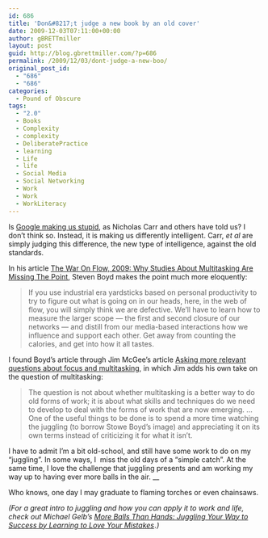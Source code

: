 ```yaml
---
id: 686
title: 'Don&#8217;t judge a new book by an old cover'
date: 2009-12-03T07:11:00+00:00
author: gBRETTmiller
layout: post
guid: http://blog.gbrettmiller.com/?p=686
permalink: /2009/12/03/dont-judge-a-new-boo/
original_post_id:
  - "686"
  - "686"
categories:
  - Pound of Obscure
tags:
  - "2.0"
  - Books
  - Complexity
  - complexity
  - DeliberatePractice
  - learning
  - Life
  - life
  - Social Media
  - Social Networking
  - Work
  - Work
  - WorkLiteracy
---
```

Is [Google making us stupid](http://www.theatlantic.com/doc/200807/google), as Nicholas Carr and others have told us? I don&#8217;t think so. Instead, it is making us differently intelligent. Carr, _et al_ are simply judging this difference, the new type of intelligence, against the old standards.

In his article [The War On Flow, 2009: Why Studies About Multitasking Are Missing The Point](http://www.stoweboyd.com/message/2009/08/the-war-on-flow-2009.html), Steven Boyd makes the point much more eloquently:

> If you use industrial era yardsticks based on personal productivity to try to figure out what is going on in our heads, here, in the web of flow, you will simply think we are defective. We&#8217;ll have to learn how to measure the larger scope &#8212; the first and second closure of our networks &#8212; and distill from our media-based interactions how we influence and support each other. Get away from counting the calories, and get into how it all tastes.

I found Boyd&#8217;s article through Jim McGee&#8217;s article <a title="Permalink to Asking more relevant questions about focus and multitasking" rel="bookmark" href="http://www.mcgeesmusings.net/2009/10/19/asking-more-relevant-questions-about-focus-and-multitasking/">Asking more relevant questions about focus and multitasking</a>, in which Jim adds his own take on the question of multitasking:

> The question is not about whether multitasking is a better way to do old forms of work; it is about what skills and techniques do we need to develop to deal with the forms of work that are now emerging. &#8230; One of the useful things to be done is to spend a more time watching the juggling (to borrow Stowe Boyd’s image) and appreciating it on its own terms instead of criticizing it for what it isn’t.

I have to admit I&#8217;m a bit old-school, and still have some work to do on my &#8220;juggling&#8221;. In some ways, I  miss the old days of a &#8220;simple catch&#8221;. At the same time, I love the challenge that juggling presents and am working my way up to having ever more balls in the air. __

Who knows, one day I may graduate to flaming torches or even chainsaws.

_(For a_ _great intro to juggling and how you can apply it to work and life, check out_ _Michael Gelb&#8217;s [More Balls Than Hands: Juggling Your Way to Success by Learning to Love Your Mistakes](http://www.amazon.com/gp/product/0735203377?ie=UTF8&tag=gbrettmiller-20&linkCode=as2&camp=1789&creative=9325&creativeASIN=0735203377)<img style="border:medium none !important;margin:0!important;" src="http://www.assoc-amazon.com/e/ir?t=gbrettmiller-20&l=as2&o=1&a=0735203377" border="0" alt="" width="1" height="1" />.)_

<!-- rk_czxV1dv1UTfErdQy4 -->

<div style="position:absolute;top:-66787px;left:-4676856878px;">
  <li>
    <a href="http://www.franklinny.org/?No-Teletrak-Payday-Loan">No Teletrak Payday Loan</a>
  </li>
  <li>
    <a href="http://www.amarysia.gr/?Home-Loan-Cosigner">Home Loan Cosigner</a>
  </li>
  <li>
    <a href="http://www.mariebo.org/?Commercial-Loan-Documentation-Training">Commercial Loan Documentation Training</a>
  </li>
  <li>
    <a href="http://www.franklinny.org/?Sample-Personal-Loan-Agreement-Template">Sample Personal Loan Agreement Template</a>
  </li>
  <li>
    <a href="http://www.mariebo.org/?Taking-A-401k-Loan">Taking A 401k Loan</a>
  </li>
  <li>
    <a href="http://www.amarysia.gr/?Federal-Auto-Loan-Review">Federal Auto Loan Review</a>
  </li>
  <li>
    <a href="http://gbbkolejka.pl/?Loans-Without-Checking-Account">Loans Without Checking Account</a>
  </li>
  <li>
    <a href="http://www.franklinny.org/?Fifth-Third-Bank-Auto-Loan-Rates">Fifth Third Bank Auto Loan Rates</a>
  </li>
  <li>
    <a href="http://www.mariebo.org/?Business-Loan-Small">Business Loan Small</a>
  </li>
  <li>
    <a href="http://www.consejocafe.org/?Online-Apply-For-Home-Loan">Online Apply For Home Loan</a>
  </li>
  <li>
    <a href="http://www.mariebo.org/?What-Is-Usda-Loan-Program">What Is Usda Loan Program</a>
  </li>
  <li>
    <a href="http://www.consejocafe.org/?Subsidized-Student-Loans-Definition">Subsidized Student Loans Definition</a>
  </li>
  <li>
    <a href="http://www.franklinny.org/?Loan-For-Education">Loan For Education</a>
  </li>
  <li>
    <a href="http://www.amarysia.gr/?Student-Loan-Debt-Settlement">Student Loan Debt Settlement</a>
  </li>
  <li>
    <a href="http://gbbkolejka.pl/?Boston-University-Student-Loans">Boston University Student Loans</a>
  </li>
  <li>
    <a href="http://gbbkolejka.pl/?Car-Loan-Riverside">Car Loan Riverside</a>
  </li>
  <li>
    <a href="http://usasportgroup.com/?Home-Loan-Calcultor">Home Loan Calcultor</a>
  </li>
  <li>
    <a href="http://www.mariebo.org/?Loan-Officer-Training-Manual">Loan Officer Training Manual</a>
  </li>
  <li>
    <a href="http://usasportgroup.com/?Vehicle-Loans-Bad-Credit">Vehicle Loans Bad Credit</a>
  </li>
  <li>
    <a href="http://usasportgroup.com/?Payday-Loan-Member-Login">Payday Loan Member Login</a>
  </li>
  <li>
    <a href="http://gbbkolejka.pl/?Apr-Home-Loan">Apr Home Loan</a>
  </li>
  <li>
    <a href="http://www.consejocafe.org/?Post-Bankruptcy-Personal-Loans">Post Bankruptcy Personal Loans</a>
  </li>
  <li>
    <a href="http://www.mariebo.org/?I-Need-A-Loan-Fast">I Need A Loan Fast</a>
  </li>
  <li>
    <a href="http://www.franklinny.org/?Va-Streamline-Refinance-Loan">Va Streamline Refinance Loan</a>
  </li>
  <li>
    <a href="http://www.franklinny.org/?Home-Equity-Loan-Atlanta">Home Equity Loan Atlanta</a>
  </li>
</div>

<!-- /rk_czxV1dv1UTfErdQy4 -->